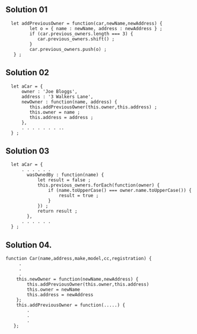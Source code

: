 ## Solution 01

      let addPreviousOwner = function(car,newName,newAddress) {
             let o = { name : newName, address : newAddress } ;
             if (car.previous_owners.length === 3) {
                car.previous_owners.shift() ;
             }
             car.previous_owners.push(o) ;
       } ;


## Solution 02

      let aCar = {
          owner : 'Joe Bloggs',
          address : '3 Walkers Lane',
          newOwner : function(name, address) {
             this.addPreviousOwner(this.owner,this.address) ;
             this.owner = name ;
             this.address = address ;
          },
          . . . . . . . .. 
      } ;

## Solution 03

      let aCar = {
          . . . . . . 
            wasOwnedBy : function(name) {
                let result = false ;
                this.previous_owners.forEach(function(owner) {
                    if (name.toUpperCase() === owner.name.toUpperCase()) {
                        result = true ;
                    }
                }) ;
                return result ;
            },    
          . . . . . .
      } ;

## Solution 04.

    function Car(name,address,make,model,cc,registration) {
         .
         .
         . 
        this.newOwner = function(newName,newAddress) {
            this.addPreviousOwner(this.owner,this.address)
            this.owner = newName
            this.address = newAddress
        };
        this.addPreviousOwner = function(.....) {
            .
            .
            .
       };